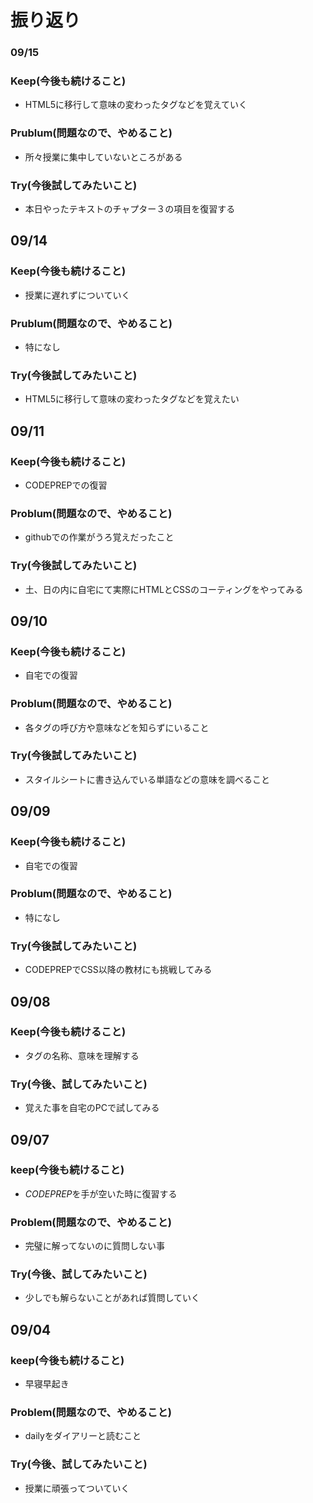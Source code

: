 # 振り返り

### 09/15

### Keep(今後も続けること)

- HTML5に移行して意味の変わったタグなどを覚えていく

### Prublum(問題なので、やめること)

- 所々授業に集中していないところがある

### Try(今後試してみたいこと)

- 本日やったテキストのチャプター３の項目を復習する


## 09/14

### Keep(今後も続けること)

- 授業に遅れずについていく

### Prublum(問題なので、やめること)

- 特になし

### Try(今後試してみたいこと)

- HTML5に移行して意味の変わったタグなどを覚えたい

## 09/11

### Keep(今後も続けること)

- CODEPREPでの復習

### Problum(問題なので、やめること)

- githubでの作業がうろ覚えだったこと

### Try(今後試してみたいこと)

- 土、日の内に自宅にて実際にHTMLとCSSのコーティングをやってみる

## 09/10

### Keep(今後も続けること)

- 自宅での復習

### Problum(問題なので、やめること)

- 各タグの呼び方や意味などを知らずにいること

### Try(今後試してみたいこと)

- スタイルシートに書き込んでいる単語などの意味を調べること

## 09/09

### Keep(今後も続けること)

- 自宅での復習

### Problum(問題なので、やめること)

- 特になし

### Try(今後試してみたいこと)

- CODEPREPでCSS以降の教材にも挑戦してみる


## 09/08

### Keep(今後も続けること)

- タグの名称、意味を理解する

### Try(今後、試してみたいこと)

- 覚えた事を自宅のPCで試してみる

## 09/07

### keep(今後も続けること)

- <em>CODEPREP</em>を手が空いた時に復習する

### Problem(問題なので、やめること)

- 完璧に解ってないのに質問しない事

### Try(今後、試してみたいこと)

- 少しでも解らないことがあれば質問していく

## 09/04

### keep(今後も続けること)

- 早寝早起き

### Problem(問題なので、やめること)

- dailyをダイアリーと読むこと

### Try(今後、試してみたいこと)

- 授業に頑張ってついていく